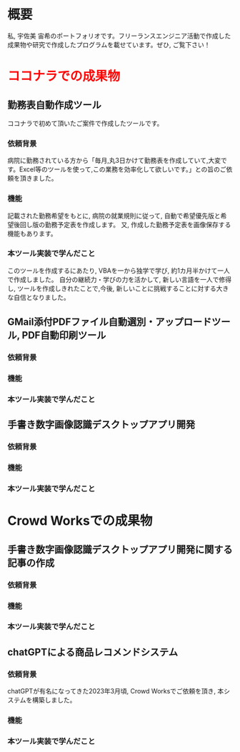 # 概要
私, 宇佐美 宙希のポートフォリオです。フリーランスエンジニア活動で作成した成果物や研究で作成したプログラムを載せています。ぜひ, ご覧下さい！

# <span style="color: red; ">ココナラでの成果物</span>
## 勤務表自動作成ツール
ココナラで初めて頂いたご案件で作成したツールです。
### 依頼背景
病院に勤務されている方から「毎月,丸3日かけて勤務表を作成していて,大変です。Excel等のツールを使って,この業務を効率化して欲しいです。」との旨のご依頼を頂きました。
### 機能
記載された勤務希望をもとに, 病院の就業規則に従って, 自動で希望優先版と希望後回し版の勤務予定表を作成します。
又, 作成した勤務予定表を画像保存する機能もあります。
### 本ツール実装で学んだこと
このツールを作成するにあたり, VBAを一から独学で学び, 約1カ月半かけて一人で作成しました。
自分の継続力・学びの力を活かして, 新しい言語を一人で修得し, ツールを作成しきれたことで,今後, 新しいことに挑戦することに対する大きな自信となりました。
## GMail添付PDFファイル自動選別・アップロードツール, PDF自動印刷ツール
### 依頼背景

### 機能

### 本ツール実装で学んだこと

## 手書き数字画像認識デスクトップアプリ開発
### 依頼背景

### 機能

### 本ツール実装で学んだこと

# Crowd Worksでの成果物
## 手書き数字画像認識デスクトップアプリ開発に関する記事の作成
### 依頼背景

### 機能

### 本ツール実装で学んだこと

## chatGPTによる商品レコメンドシステム
### 依頼背景
chatGPTが有名になってきた2023年3月頃, Crowd Worksでご依頼を頂き, 本システムを構築しました。
### 機能

### 本ツール実装で学んだこと

